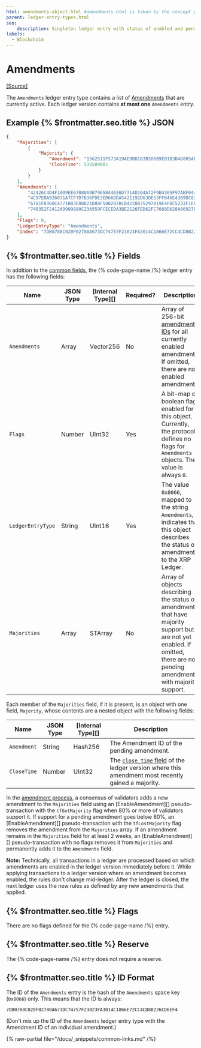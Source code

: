 ```yaml
---
html: amendments-object.html #amendments.html is taken by the concept page
parent: ledger-entry-types.html
seo:
    description: Singleton ledger entry with status of enabled and pending amendments.
labels:
  - Blockchain
---
```

# Amendments
[[Source]](https://github.com/XRPLF/rippled/blob/master/src/ripple/protocol/impl/LedgerFormats.cpp#L138-L144 "Source")

The `Amendments` ledger entry type contains a list of [Amendments](../../../../concepts/networks-and-servers/amendments.md) that are currently active. Each ledger version contains **at most one** `Amendments` entry.

## Example {% $frontmatter.seo.title %} JSON

```json
{
    "Majorities": [
        {
            "Majority": {
                "Amendment": "1562511F573A19AE9BD103B5D6B9E01B3B46805AEC5D3C4805C902B514399146",
                "CloseTime": 535589001
            }
        }
    ],
    "Amendments": [
        "42426C4D4F1009EE67080A9B7965B44656D7714D104A72F9B4369F97ABF044EE",
        "4C97EBA926031A7CF7D7B36FDE3ED66DDA5421192D63DE53FFB46E43B9DC8373",
        "6781F8368C4771B83E8B821D88F580202BCB4228075297B19E4FDC5233F1EFDC",
        "740352F2412A9909880C23A559FCECEDA3BE2126FED62FC7660D628A06927F11"
    ],
    "Flags": 0,
    "LedgerEntryType": "Amendments",
    "index": "7DB0788C020F02780A673DC74757F23823FA3014C1866E72CC4CD8B226CD6EF4"
}
```

## {% $frontmatter.seo.title %} Fields

In addition to the [common fields](../common-fields.md), the {% code-page-name /%} ledger entry has the following fields:

| Name              | JSON Type | [Internal Type][] | Required? | Description |
|-------------------|-----------|-------------------|-----------|-------------|
| `Amendments`      | Array     | Vector256         | No        | Array of 256-bit [amendment IDs](../../../../concepts/networks-and-servers/amendments.md) for all currently enabled amendments. If omitted, there are no enabled amendments. |
| `Flags`           | Number    | UInt32            | Yes       | A bit-map of boolean flags enabled for this object. Currently, the protocol defines no flags for `Amendments` objects. The value is always `0`. |
| `LedgerEntryType` | String    | UInt16            | Yes       | The value `0x0066`, mapped to the string `Amendments`, indicates that this object describes the status of amendments to the XRP Ledger. |
| `Majorities`      | Array     | STArray           | No        | Array of objects describing the status of amendments that have majority support but are not yet enabled. If omitted, there are no pending amendments with majority support. |

Each member of the `Majorities` field, if it is present, is an object with one field, `Majority`, whose contents are a nested object with the following fields:

| Name              | JSON Type | [Internal Type][] | Description |
|-------------------|-----------|-------------------|-------------|
| `Amendment`       | String    | Hash256           | The Amendment ID of the pending amendment. |
| `CloseTime`       | Number    | UInt32            | The [`close_time` field](../ledger-header.md) of the ledger version where this amendment most recently gained a majority. |

In the [amendment process](../../../../concepts/networks-and-servers/amendments.md#amendment-process), a consensus of validators adds a new amendment to the `Majorities` field using an [EnableAmendment][] pseudo-transaction with the `tfGotMajority` flag when 80% or more of validators support it. If support for a pending amendment goes below 80%, an [EnableAmendment][] pseudo-transaction with the `tfLostMajority` flag removes the amendment from the `Majorities` array. If an amendment remains in the `Majorities` field for at least 2 weeks, an [EnableAmendment][] pseudo-transaction with no flags removes it from `Majorities` and permanently adds it to the `Amendments` field.

**Note:** Technically, all transactions in a ledger are processed based on which amendments are enabled in the ledger version immediately before it. While applying transactions to a ledger version where an amendment becomes enabled, the rules don't change mid-ledger. After the ledger is closed, the next ledger uses the new rules as defined by any new amendments that applied.

## {% $frontmatter.seo.title %} Flags

There are no flags defined for the {% code-page-name /%} entry.


## {% $frontmatter.seo.title %} Reserve

The {% code-page-name /%} entry does not require a reserve.


## {% $frontmatter.seo.title %} ID Format

The ID of the `Amendments` entry is the hash of the `Amendments` space key (`0x0066`) only. This means that the ID is always:

```
7DB0788C020F02780A673DC74757F23823FA3014C1866E72CC4CD8B226CD6EF4
```

(Don't mix up the ID of the `Amendments` ledger entry type with the Amendment ID of an individual amendment.)

{% raw-partial file="/docs/_snippets/common-links.md" /%}
